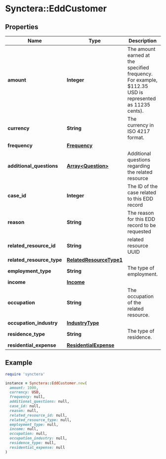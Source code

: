 # Synctera::EddCustomer

## Properties

| Name | Type | Description | Notes |
| ---- | ---- | ----------- | ----- |
| **amount** | **Integer** | The amount earned at the specified frequency. For example, $112.35 USD is represented as 11235 cents). | [optional] |
| **currency** | **String** | The currency in ISO 4217 format. | [optional] |
| **frequency** | [**Frequency**](Frequency.md) |  | [optional] |
| **additional_questions** | [**Array&lt;Question&gt;**](Question.md) | Additional questions regarding the related resource | [optional] |
| **case_id** | **Integer** | The ID of the case related to this EDD record | [optional] |
| **reason** | **String** | The reason for this EDD record to be requested |  |
| **related_resource_id** | **String** | related resource UUID |  |
| **related_resource_type** | [**RelatedResourceType1**](RelatedResourceType1.md) |  |  |
| **employment_type** | **String** | The type of employment. | [optional] |
| **income** | [**Income**](Income.md) |  | [optional] |
| **occupation** | **String** | The occupation of the related resource. | [optional] |
| **occupation_industry** | [**IndustryType**](IndustryType.md) |  | [optional] |
| **residence_type** | **String** | The type of residence. | [optional] |
| **residential_expense** | [**ResidentialExpense**](ResidentialExpense.md) |  | [optional] |

## Example

```ruby
require 'synctera'

instance = Synctera::EddCustomer.new(
  amount: 1000,
  currency: USD,
  frequency: null,
  additional_questions: null,
  case_id: null,
  reason: null,
  related_resource_id: null,
  related_resource_type: null,
  employment_type: null,
  income: null,
  occupation: null,
  occupation_industry: null,
  residence_type: null,
  residential_expense: null
)
```


